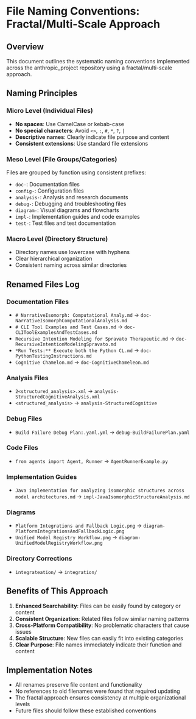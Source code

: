 # File Naming Conventions: Fractal/Multi-Scale Approach

## Overview
This document outlines the systematic naming conventions implemented across the anthropic_project repository using a fractal/multi-scale approach.

## Naming Principles

### Micro Level (Individual Files)
- **No spaces**: Use CamelCase or kebab-case
- **No special characters**: Avoid `<>`, `:`, `#`, `*`, `?`, `|`
- **Descriptive names**: Clearly indicate file purpose and content
- **Consistent extensions**: Use standard file extensions

### Meso Level (File Groups/Categories)
Files are grouped by function using consistent prefixes:

- `doc-`: Documentation files
- `config-`: Configuration files
- `analysis-`: Analysis and research documents
- `debug-`: Debugging and troubleshooting files
- `diagram-`: Visual diagrams and flowcharts
- `impl-`: Implementation guides and code examples
- `test-`: Test files and test documentation

### Macro Level (Directory Structure)
- Directory names use lowercase with hyphens
- Clear hierarchical organization
- Consistent naming across similar directories

## Renamed Files Log

### Documentation Files
- `# NarrativeIsomorph: Computational Analy.md` → `doc-NarrativeIsomorphComputationalAnalysis.md`
- `# CLI Tool Examples and Test Cases.md` → `doc-CLIToolExamplesAndTestCases.md`
- `Recursive Intention Modeling for Spravato Therapeutic.md` → `doc-RecursiveIntentionModelingSpravato.md`
- `*Run Tests:** Execute both the Python CL.md` → `doc-PythonTestingInstructions.md`
- `Cognitive Chamelon.md` → `doc-CognitiveChameleon.md`

### Analysis Files
- `2<structured_analysis>.xml` → `analysis-StructuredCognitiveAnalysis.xml`
- `<structured_analysis>` → `analysis-StructuredCognitive`

### Debug Files
- `Build Failure Debug Plan:.yaml.yml` → `debug-BuildFailurePlan.yaml`

### Code Files
- `from agents import Agent, Runner` → `AgentRunnerExample.py`

### Implementation Guides
- `Java implementation for analyzing isomorphic structures across model architectures.md` → `impl-JavaIsomorphicStructureAnalysis.md`

### Diagrams
- `Platform Integrations and Fallback Logic.png` → `diagram-PlatformIntegrationsAndFallbackLogic.png`
- `Unified Model Registry Workflow.png` → `diagram-UnifiedModelRegistryWorkflow.png`

### Directory Corrections
- `integrateation/` → `integration/`

## Benefits of This Approach

1. **Enhanced Searchability**: Files can be easily found by category or content
2. **Consistent Organization**: Related files follow similar naming patterns
3. **Cross-Platform Compatibility**: No problematic characters that cause issues
4. **Scalable Structure**: New files can easily fit into existing categories
5. **Clear Purpose**: File names immediately indicate their function and content

## Implementation Notes

- All renames preserve file content and functionality
- No references to old filenames were found that required updating
- The fractal approach ensures consistency at multiple organizational levels
- Future files should follow these established conventions